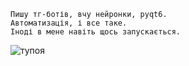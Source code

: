 ```
Пишу тг-ботів, вчу нейронки, pyqt6.  
Автоматизація, і все таке.  
Іноді в мене навіть щось запускається.  
```
![тупоя](https://coolgifs.neocities.org/gifs/75.gif)
